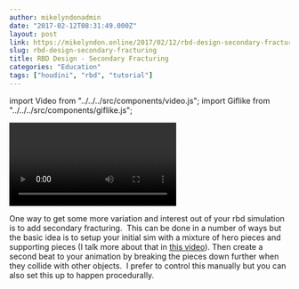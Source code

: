 ```yaml
---
author: mikelyndonadmin
date: "2017-02-12T08:31:49.000Z"
layout: post
link: https://mikelyndon.online/2017/02/12/rbd-design-secondary-fracturing/
slug: rbd-design-secondary-fracturing
title: RBD Design - Secondary Fracturing
categories: "Education"
tags: ["houdini", "rbd", "tutorial"]
---
```


import Video from "../../../src/components/video.js";
import Giflike from "../../../src/components/giflike.js";

<Video src="./rbd_secondary_fracture.mp4"
      title="Secondary Fracture"/>

<Giflike />

One way to get some more variation and interest out of your rbd simulation is to add secondary fracturing.  This can be done in a number of ways but the basic idea is to setup your initial sim with a mixture of hero pieces and supporting pieces (I talk more about that in [this video](https://mikelyndon.online/2017/01/09/rbd-design-fracture-size/)). Then create a second beat to your animation by breaking the pieces down further when they collide with other objects.  I prefer to control this manually but you can also set this up to happen procedurally.
